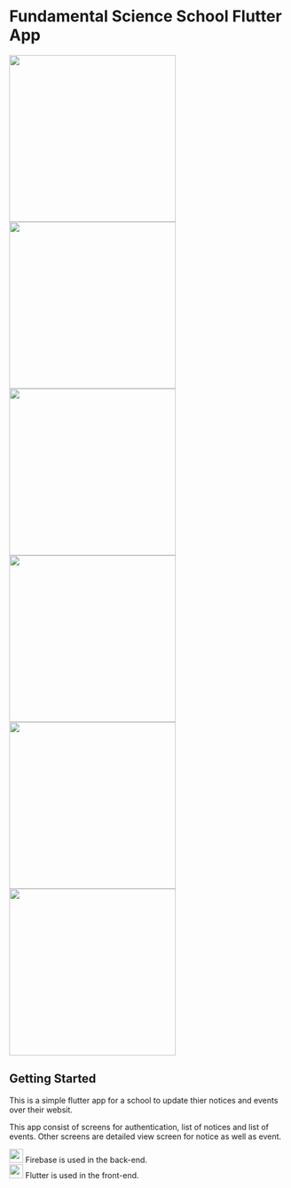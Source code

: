 # Fundamental Science School Flutter App


<img src = "https://github.com/aayushYash/fmss_flutter_app/assets/78374945/30c0c8b5-3f1d-4b34-9f91-ad08f3e7b896" height = "300">
<img src = "https://github.com/aayushYash/fmss_flutter_app/assets/78374945/69880fba-4533-4fb7-b968-41bd1228edd1" height = "300">
<img src = "https://github.com/aayushYash/fmss_flutter_app/assets/78374945/4eeb0ef3-6083-43b8-a126-2a8937783965" height = "300">
<img src = "https://github.com/aayushYash/fmss_flutter_app/assets/78374945/1f5ecca5-2a6f-4429-8667-eb057fb73392" height = "300">
<img src = "https://github.com/aayushYash/fmss_flutter_app/assets/78374945/f6eafa8c-d9eb-4c22-88d6-33b54675af2b" height = "300">
<img src = "https://github.com/aayushYash/fmss_flutter_app/assets/78374945/2a86c852-c4f6-4a8b-8451-0af5f0eefe45" height = "300">



## Getting Started

This is a simple flutter app for a school to update thier notices and events over their websit.

This app consist of screens for authentication, list of notices and list of events.
Other screens are detailed view screen for notice as well as event. 

<img src = "https://github.com/aayushYash/fmss_flutter_app/assets/78374945/fe8a40d1-b285-4a99-89ba-3b1be7213189" height = "25" > Firebase is used in the back-end.
<br>
<img src = "https://github.com/aayushYash/fmss_flutter_app/assets/78374945/7338674a-7d70-4d59-b5b7-a79235c6f0dc" height = "25" > Flutter is used in the front-end.


